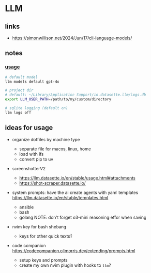 # LLM

## links

- <https://simonwillison.net/2024/Jun/17/cli-language-models/>

## notes

### [usage](https://llm.datasette.io/en/stable/usage.html)

```bash
# default model
llm models default gpt-4o

# project dir
# default: ~/Library/Application Support/io.datasette.llm/logs.db
export LLM_USER_PATH=/path/to/my/custom/directory

# sqlite logging (default on)
llm logs off
```

## ideas for usage

- organize dotfiles by machine type
  - separate file for macos, linux, home
  - load with ifs
  - convert pip to uv

- screenshotterV2
  - <https://llm.datasette.io/en/stable/usage.html#attachments>
  - <https://shot-scraper.datasette.io/>

- system prompts: have the ai create agents with yaml templates
<https://llm.datasette.io/en/stable/templates.html>
  - ansible
  - bash
  - golang
  NOTE: don't forget o3-mini reasoning effor when saving

- nvim key for bash shebang
  - keys for other quick texts?

- code companion
<https://codecompanion.olimorris.dev/extending/prompts.html>
  - setup keys and prompts
  - create my own nvim plugin with hooks to `llm`?
